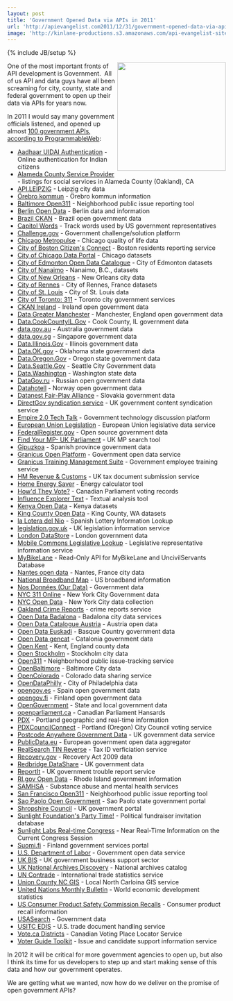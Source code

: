 ```yaml
---
layout: post
title: 'Government Opened Data via APIs in 2011'
url: 'http://apievangelist.com2011/12/31/government-opened-data-via-apis-in-2011/'
image: 'http://kinlane-productions.s3.amazonaws.com/api-evangelist-site/blog/data-gov-logo-empowering-people.jpg'
---
```

{% include JB/setup %}
<p>
     <a href="http://data.gov" target="_blank"><img src="http://kinlane-productions.s3.amazonaws.com/api-evangelist/federal-government/data-gov-logo-empowering-people.jpg"  width="250" align="right" /></a>
</p>
<p>
     One of the most important fronts of API development is Government.  All of us API and data guys have all been screaming for city, county, state and federal government to open up their data via APIs for years now. 
</p>
<p>
     In 2011 I would say many government officials listened, and opened up almost <a title="100 government APIs" href="http://www.programmableweb.com/apis/directory/1?apicat=Government&amp;maxdays=360">100 government APIs, according to ProgrammableWeb</a>:
</p>
<ul >
     <li>
          <a href="http://www.programmableweb.com/api/aadhaar-uidai-authentication" target="_blank">Aadhaar UIDAI Authentication</a> - Online authentication for Indian citizens
     </li>
     <li>
          <a href="http://www.programmableweb.com/api/alameda-county-service-provider" target="_blank">Alameda County Service Provider</a> - listings for social services in Alameda County (Oakland), CA
     </li>
     <li>
          <a href="http://www.programmableweb.com/api/api.leipzig" target="_blank">API.LEIPZIG</a> - Leipzig city data
     </li>
     <li>
          <a href="http://www.programmableweb.com/api/rebro-kommun" target="_blank">Örebro kommun</a> - Örebro kommun information
     </li>
     <li>
          <a href="http://www.programmableweb.com/api/baltimore-open311" target="_blank">Baltimore Open311</a> - Neighborhood public issue reporting tool
     </li>
     <li>
          <a href="http://www.programmableweb.com/api/berlin-open-data" target="_blank">Berlin Open Data</a> - Berlin data and information
     </li>
     <li>
          <a href="http://www.programmableweb.com/api/brazil-ckan" target="_blank">Brazil CKAN</a> - Brazil open government data
     </li>
     <li>
          <a href="http://www.programmableweb.com/api/capitol-words" target="_blank">Capitol Words</a> - Track words used by US government representatives
     </li>
     <li>
          <a href="http://www.programmableweb.com/api/challenge.gov" target="_blank">Challenge.gov</a> - Government challenge/solution platform
     </li>
     <li>
          <a href="http://www.programmableweb.com/api/chicago-metropulse" target="_blank">Chicago Metropulse</a> - Chicago quality of life data
     </li>
     <li>
          <a href="http://www.programmableweb.com/api/city-of-boston-citizens-connect" target="_blank">City of Boston Citizen's Connect</a> - Boston residents reporting service
     </li>
     <li>
          <a href="http://www.programmableweb.com/api/city-of-chicago-data-portal" target="_blank">City of Chicago Data Portal</a> - Chicago datasets
     </li>
     <li>
          <a href="http://www.programmableweb.com/api/city-of-edmonton-open-data-catalogue" target="_blank">City of Edmonton Open Data Catalogue</a> - City of Edmonton datasets
     </li>
     <li>
          <a href="http://www.programmableweb.com/api/city-of-nanaimo" target="_blank">City of Nanaimo</a> - Nanaimo, B.C., datasets
     </li>
     <li>
          <a href="http://www.programmableweb.com/api/city-of-new-orleans" target="_blank">City of New Orleans</a> - New Orleans city data
     </li>
     <li>
          <a href="http://www.programmableweb.com/api/city-of-rennes" target="_blank">City of Rennes</a> - City of Rennes, France datasets
     </li>
     <li>
          <a href="http://www.programmableweb.com/api/city-of-st.-louis" target="_blank">City of St. Louis</a> - City of St. Louis data
     </li>
     <li>
          <a href="http://www.programmableweb.com/api/city-of-toronto-311" target="_blank">City of Toronto: 311</a> - Toronto city government services
     </li>
     <li>
          <a href="http://www.programmableweb.com/api/ckan-ireland" target="_blank">CKAN Ireland</a> - Ireland open government data
     </li>
     <li>
          <a href="http://www.programmableweb.com/api/data-greater-manchester" target="_blank">Data Greater Manchester</a> - Manchester, England open government data
     </li>
     <li>
          <a href="http://www.programmableweb.com/api/data.cookcountyil.gov" target="_blank">Data.CookCountyIL.Gov</a> - Cook County, IL government data
     </li>
     <li>
          <a href="http://www.programmableweb.com/api/data.gov.au" target="_blank">data.gov.au</a> - Australia government data
     </li>
     <li>
          <a href="http://www.programmableweb.com/api/data.gov.sg" target="_blank">data.gov.sg</a> - Singapore government data
     </li>
     <li>
          <a href="http://www.programmableweb.com/api/data.illinois.gov" target="_blank">Data.Illinois.Gov</a> - Illinois government data
     </li>
     <li>
          <a href="http://www.programmableweb.com/api/data.ok.gov" target="_blank">Data.OK.gov</a> - Oklahoma state government data
     </li>
     <li>
          <a href="http://www.programmableweb.com/api/data.oregon.gov" target="_blank">Data.Oregon.Gov</a> - Oregon state government data
     </li>
     <li>
          <a href="http://www.programmableweb.com/api/data.seattle.gov" target="_blank">Data.Seattle.Gov</a> - Seattle City Government data
     </li>
     <li>
          <a href="http://www.programmableweb.com/api/data.washington" target="_blank">Data.Washington</a> - Washington state data
     </li>
     <li>
          <a href="http://www.programmableweb.com/api/datagov.ru" target="_blank">DataGov.ru</a> - Russian open government data
     </li>
     <li>
          <a href="http://www.programmableweb.com/api/datahotell" target="_blank">Datahotell</a> - Norway open government data
     </li>
     <li>
          <a href="http://www.programmableweb.com/api/datanest-fair-play-alliance" target="_blank">Datanest Fair-Play Alliance</a> - Slovakia government data
     </li>
     <li>
          <a href="http://www.programmableweb.com/api/directgov-syndication-service" target="_blank">DirectGov syndication service</a> - UK government content syndication service
     </li>
     <li>
          <a href="http://www.programmableweb.com/api/empire-2.0-tech-talk" target="_blank">Empire 2.0 Tech Talk</a> - Government technology discussion platform
     </li>
     <li>
          <a href="http://www.programmableweb.com/api/european-union-legislation" target="_blank">European Union Legislation</a> - European Union legislative data service
     </li>
     <li>
          <a href="http://www.programmableweb.com/api/federalregister.gov" target="_blank">FederalRegister.gov</a> - Open source government data
     </li>
     <li>
          <a href="http://www.programmableweb.com/api/find-your-mp-uk-parliament" target="_blank">Find Your MP- UK Parliament</a> - UK MP search tool
     </li>
     <li>
          <a href="http://www.programmableweb.com/api/gipuzkoa" target="_blank">Gipuzkoa</a> - Spanish province government data
     </li>
     <li>
          <a href="http://www.programmableweb.com/api/granicus-open-platform" target="_blank">Granicus Open Platform</a> - Government open data service
     </li>
     <li>
          <a href="http://www.programmableweb.com/api/granicus-training-management-suite" target="_blank">Granicus Training Management Suite</a> - Government employee training service
     </li>
     <li>
          <a href="http://www.programmableweb.com/api/hm-revenue-customs" target="_blank">HM Revenue &amp; Customs</a> - UK tax document submission service
     </li>
     <li>
          <a href="http://www.programmableweb.com/api/home-energy-saver" target="_blank">Home Energy Saver</a> - Energy calculator tool
     </li>
     <li>
          <a href="http://www.programmableweb.com/api/howd-they-vote" target="_blank">How'd They Vote?</a> - Canadian Parliament voting records
     </li>
     <li>
          <a href="http://www.programmableweb.com/api/influence-explorer-text" target="_blank">Influence Explorer Text</a> - Textual analysis tool
     </li>
     <li>
          <a href="http://www.programmableweb.com/api/kenya-open-data" target="_blank">Kenya Open Data</a> - Kenya datasets
     </li>
     <li>
          <a href="http://www.programmableweb.com/api/king-county-open-data" target="_blank">King County Open Data</a> - King County, WA datasets
     </li>
     <li>
          <a href="http://www.programmableweb.com/api/la-lotera-del-nio" target="_blank">la Lotera del Nio</a> - Spanish Lottery Information Lookup
     </li>
     <li>
          <a href="http://www.programmableweb.com/api/legislation.gov.uk" target="_blank">legislation.gov.uk</a> - UK legislation information service
     </li>
     <li>
          <a href="http://www.programmableweb.com/api/london-datastore" target="_blank">London DataStore</a> - London government data
     </li>
     <li>
          <a href="http://www.programmableweb.com/api/mobile-commons-legislative-lookup" target="_blank">Mobile Commons Legislative Lookup</a> - Legislative representative information service
     </li>
     <li>
          <a href="http://www.programmableweb.com/api/mybikelane" target="_blank">MyBikeLane</a> - Read-Only API for MyBikeLane and UncivilServants Database
     </li>
     <li>
          <a href="http://www.programmableweb.com/api/nantes-open-data" target="_blank">Nantes open data</a> - Nantes, France city data
     </li>
     <li>
          <a href="http://www.programmableweb.com/api/national-broadband-map" target="_blank">National Broadband Map</a> - US broadband information
     </li>
     <li>
          <a href="http://www.programmableweb.com/api/nos-donnes-our-data" target="_blank">Nos Données (Our Data)</a> - Government data
     </li>
     <li>
          <a href="http://www.programmableweb.com/api/nyc-311-online" target="_blank">NYC 311 Online</a> - New York City Government data
     </li>
     <li>
          <a href="http://www.programmableweb.com/api/nyc-open-data" target="_blank">NYC Open Data</a> - New York City data collection
     </li>
     <li>
          <a href="http://www.programmableweb.com/api/oakland-crime-reports" target="_blank">Oakland Crime Reports</a> - crime reports service
     </li>
     <li>
          <a href="http://www.programmableweb.com/api/open-data-badalona" target="_blank">Open Data Badalona</a> - Badalona city data services
     </li>
     <li>
          <a href="http://www.programmableweb.com/api/open-data-catalogue-austria" target="_blank">Open Data Catalogue Austria</a> - Austria open data
     </li>
     <li>
          <a href="http://www.programmableweb.com/api/open-data-euskadi" target="_blank">Open Data Euskadi</a> - Basque Country government data
     </li>
     <li>
          <a href="http://www.programmableweb.com/api/open-data-gencat" target="_blank">Open Data gencat</a> - Catalonia government data
     </li>
     <li>
          <a href="http://www.programmableweb.com/api/open-kent" target="_blank">Open Kent</a> - Kent, England county data
     </li>
     <li>
          <a href="http://www.programmableweb.com/api/open-stockholm" target="_blank">Open Stockholm</a> - Stockholm city data
     </li>
     <li>
          <a href="http://www.programmableweb.com/api/open311" target="_blank">Open311</a> - Neighborhood public issue-tracking service
     </li>
     <li>
          <a href="http://www.programmableweb.com/api/openbaltimore" target="_blank">OpenBaltimore</a> - Baltimore City data
     </li>
     <li>
          <a href="http://www.programmableweb.com/api/opencolorado" target="_blank">OpenColorado</a> - Colorado data sharing service
     </li>
     <li>
          <a href="http://www.programmableweb.com/api/opendataphilly" target="_blank">OpenDataPhilly</a> - City of Philadelphia data
     </li>
     <li>
          <a href="http://www.programmableweb.com/api/opengov.es" target="_blank">opengov.es</a> - Spain open government data
     </li>
     <li>
          <a href="http://www.programmableweb.com/api/opengov.fi" target="_blank">opengov.fi</a> - Finland open government data
     </li>
     <li>
          <a href="http://www.programmableweb.com/api/opengovernment" target="_blank">OpenGovernment</a> - State and local government data
     </li>
     <li>
          <a href="http://www.programmableweb.com/api/openparliament.ca" target="_blank">openparliament.ca</a> - Canadian Parliament Hansards
     </li>
     <li>
          <a href="http://www.programmableweb.com/api/pdx" target="_blank">PDX</a> - Portland geographic and real-time information
     </li>
     <li>
          <a href="http://www.programmableweb.com/api/pdxcouncilconnect" target="_blank">PDXCouncilConnect</a> - Portland (Oregon) City Council voting service
     </li>
     <li>
          <a href="http://www.programmableweb.com/api/postcode-anywhere-government-data" target="_blank">Postcode Anywhere Government Data</a> - UK government data service
     </li>
     <li>
          <a href="http://www.programmableweb.com/api/publicdata.eu" target="_blank">PublicData.eu</a> - European government open data aggregator
     </li>
     <li>
          <a href="http://www.programmableweb.com/api/realsearch-tin-reverse" target="_blank">RealSearch TIN Reverse</a> - Tax ID verficiation service
     </li>
     <li>
          <a href="http://www.programmableweb.com/api/recovery.gov" target="_blank">Recovery.gov</a> - Recovery Act 2009 data
     </li>
     <li>
          <a href="http://www.programmableweb.com/api/redbridge-datashare" target="_blank">Redbridge DataShare</a> - UK government data
     </li>
     <li>
          <a href="http://www.programmableweb.com/api/reportit" target="_blank">ReportIt</a> - UK government trouble report service
     </li>
     <li>
          <a href="http://www.programmableweb.com/api/ri.gov-open-data" target="_blank">RI.gov Open Data</a> - Rhode Island government information
     </li>
     <li>
          <a href="http://www.programmableweb.com/api/samhsa" target="_blank">SAMHSA</a> - Substance abuse and mental health services
     </li>
     <li>
          <a href="http://www.programmableweb.com/api/san-francisco-open311" target="_blank">San Francisco Open311</a> - Neighborhood public issue reporting tool
     </li>
     <li>
          <a href="http://www.programmableweb.com/api/sao-paolo-open-government" target="_blank">Sao Paolo Open Government</a> - Sao Paolo state government portal
     </li>
     <li>
          <a href="http://www.programmableweb.com/api/shropshire-council" target="_blank">Shropshire Council</a> - UK government portal
     </li>
     <li>
          <a href="http://www.programmableweb.com/api/sunlight-foundations-party-time" target="_blank">Sunlight Foundation's Party Time!</a> - Political fundraiser invitation database
     </li>
     <li>
          <a href="http://www.programmableweb.com/api/sunlight-labs-real-time-congress" target="_blank">Sunlight Labs Real-time Congress</a> - Near Real-Time Information on the Current Congress Session
     </li>
     <li>
          <a href="http://www.programmableweb.com/api/suomi.fi" target="_blank">Suomi.fi</a> - Finland government services portal
     </li>
     <li>
          <a href="http://www.programmableweb.com/api/u.s.-department-of-labor" target="_blank">U.S. Department of Labor</a> - Government open data service
     </li>
     <li>
          <a href="http://www.programmableweb.com/api/uk-bis" target="_blank">UK BIS</a> - UK government business support sector
     </li>
     <li>
          <a href="http://www.programmableweb.com/api/uk-national-archives-discovery" target="_blank">UK National Archives Discovery</a> - National archives catalog
     </li>
     <li>
          <a href="http://www.programmableweb.com/api/un-contrade" target="_blank">UN Contrade</a> - International trade statistics service
     </li>
     <li>
          <a href="http://www.programmableweb.com/api/union-county-nc-gis" target="_blank">Union County NC GIS</a> - Local North Carloina GIS service
     </li>
     <li>
          <a href="http://www.programmableweb.com/api/united-nations-monthly-bulletin" target="_blank">United Nations Monthly Bulletin</a> - World economic development statistics
     </li>
     <li>
          <a href="http://www.programmableweb.com/api/us-consumer-product-safety-commission-recalls" target="_blank">US Consumer Product Safety Commission Recalls</a> - Consumer product recall information
     </li>
     <li>
          <a href="http://www.programmableweb.com/api/usasearch" target="_blank">USASearch</a> - Government data
     </li>
     <li>
          <a href="http://www.programmableweb.com/api/usitc-edis" target="_blank">USITC EDIS</a> - U.S. trade document handling service
     </li>
     <li>
          <a href="http://www.programmableweb.com/api/vote.ca-districts" target="_blank">Vote.ca Districts</a> - Canadian Voting Place Locator Service
     </li>
     <li>
          <a href="http://www.programmableweb.com/api/voter-guide-toolkit" target="_blank">Voter Guide Toolkit</a> - Issue and candidate support information service
     </li>
</ul>
<p>
     In 2012 it will be critical for more government agencies to open up, but also I think its time for us developers to step up and start making sense of this data and how our government operates.
</p>
<p>
     We are getting what we wanted, now how do we deliver on the promise of open government APIs?
</p>
